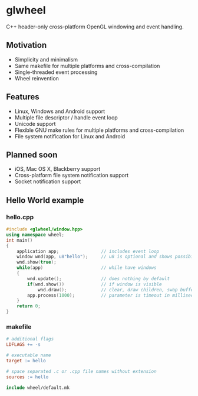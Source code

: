 # glwheel

C++ header-only cross-platform OpenGL windowing and event handling.

## Motivation

- Simplicity and minimalism
- Same makefile for multiple platforms and cross-compilation
- Single-threaded event processing
- Wheel reinvention

## Features

- Linux, Windows and Android support
- Multiple file descriptor / handle event loop
- Unicode support
- Flexible GNU make rules for multiple platforms and cross-compilation
- File system notification for Linux and Android

## Planned soon

- iOS, Mac OS X, Blackberry support
- Cross-platform file system notification support
- Socket notification support

## Hello World example

### hello.cpp

```cpp
#include <glwheel/window.hpp>
using namespace wheel;
int main()
{
	application app;				// includes event loop
	window wnd(app, u8"hello");		// u8 is optional and shows possibility to use Unicode
	wnd.show(true);
	while(app)						// while have windows
	{
		wnd.update();				// does nothing by default
		if(wnd.show())				// if window is visible
			wnd.draw();				// clear, draw children, swap buffers
		app.process(1000);			// parameter is timeout in millisecond
	}
	return 0;
}
```

### makefile

```makefile
# additional flags
LDFLAGS += -s

# executable name
target := hello

# space separated .c or .cpp file names without extension
sources	:= hello

include wheel/default.mk
```
